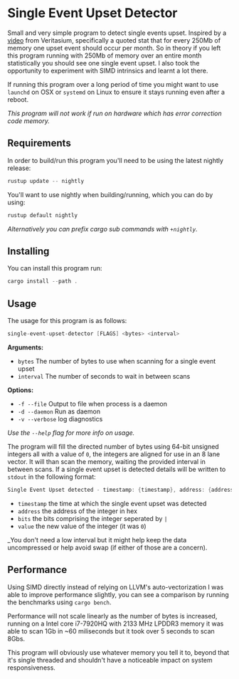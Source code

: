 # Single Event Upset Detector
Small and very simple program to detect single events upset. Inspired by a [video] from Veritasium,
specifically a quoted stat that for every 250Mb of memory one upset event should occur per month.
So in theory if you left this program running with 250Mb of memory over an entire month 
statistically you should see one single event upset. I also took the opportunity to experiment with
SIMD intrinsics and learnt a lot there.

If running this program over a long period of time you might want to use `launchd` on OSX or 
`systemd` on Linux to ensure it stays running even after a reboot.  

_This program will not work if run on hardware which has error correction code memory._

## Requirements
In order to build/run this program you'll need to be using the latest nightly release:
```asm
rustup update -- nightly
```

You'll want to use nightly when building/running, which you can do by using:
```asm
rustup default nightly
```

_Alternatively you can prefix cargo sub commands with `+nightly`._

## Installing
You can install this program run:
```asm
cargo install --path .
```

## Usage
The usage for this program is as follows:

```asm
single-event-upset-detector [FLAGS] <bytes> <interval>
```

__Arguments:__
* `bytes` The number of bytes to use when scanning for a single event upset 
* `interval` The number of seconds to wait in between scans

__Options:__
* `-f --file` Output to file when process is a daemon
* `-d --daemon` Run as daemon
* `-v --verbose` log diagnostics

_Use the `--help` flag for more info on usage._

The program will fill the directed number of bytes using 64-bit unsigned integers all with a value 
of `0`, the integers are aligned for use in an 8 lane vector. It will than scan the memory, waiting 
the provided interval in between scans. If a single event upset is detected details will be written
to `stdout` in the following format:

```asm
Single Event Upset detected - timestamp: {timestamp}, address: {address}, bits: {bits}, value: {value}
```

* `timestamp` the time at which the single event upset was detected
* `address` the address of the integer in hex
* `bits` the bits comprising the integer seperated by `|`
* `value` the new value of the integer (it was `0`)

_You don't need a low interval but it might help keep the data uncompressed or help avoid swap (if
either of those are a concern).

## Performance
Using SIMD directly instead of relying on LLVM's auto-vectorization I was able to improve 
performance slightly, you can see a comparison by running the benchmarks using `cargo bench`.

Performance will not scale linearly as the number of bytes is increased, running on a Intel core
i7-7920HQ with 2133 MHz LPDDR3 memory it was able to scan 1Gb in ~60 miliseconds but it took over
5 seconds to scan 8Gbs. 

This program will obviously use whatever memory you tell it to, beyond that it's single threaded 
and shouldn't have a noticeable impact on system responsiveness.

[video]: https://www.youtube.com/watch?v=AaZ_RSt0KP8
